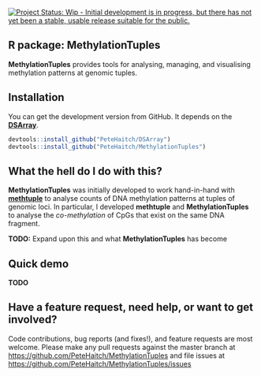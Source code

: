 
<!-- README.md is generated from README.Rmd. Please edit that file -->
[![Project Status: Wip - Initial development is in progress, but there has not yet been a stable, usable release suitable for the public.](http://www.repostatus.org/badges/0.1.0/wip.svg)](http://www.repostatus.org/#wip)

R package: MethylationTuples
----------------------------

**MethylationTuples** provides tools for analysing, managing, and visualising methylation patterns at genomic tuples.

Installation
------------

You can get the development version from GitHub. It depends on the [**DSArray**](www.github.com/PeteHaitch/DSArray).

``` r
devtools::install_github("PeteHaitch/DSArray")
devtools::install_github("PeteHaitch/MethylationTuples")
```

What the hell do I do with this?
--------------------------------

**MethylationTuples** was initially developed to work hand-in-hand with [**methtuple**](www.github.com/PeteHaitch/methtuple) to analyse counts of DNA methylation patterns at tuples of genomic loci. In particular, I developed **methtuple** and **MethylationTuples** to analyse the *co-methylation* of CpGs that exist on the same DNA fragment.

**TODO:** Expand upon this and what **MethylationTuples** has become

Quick demo
----------

**TODO**

Have a feature request, need help, or want to get involved?
-----------------------------------------------------------

Code contributions, bug reports (and fixes!), and feature requests are most welcome. Please make any pull requests against the master branch at <https://github.com/PeteHaitch/MethylationTuples> and file issues at <https://github.com/PeteHaitch/MethylationTuples/issues>
